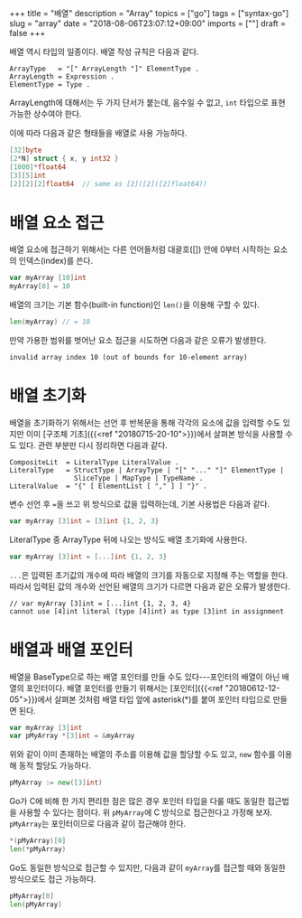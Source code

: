 +++
title = "배열"
description = "Array"
topics = ["go"]
tags = ["syntax-go"]
slug = "array"
date = "2018-08-06T23:07:12+09:00"
imports = [""]
draft = false
+++

배열 역시 타입의 일종이다. 배열 작성 규칙은 다음과 같다.

```
ArrayType   = "[" ArrayLength "]" ElementType .
ArrayLength = Expression .
ElementType = Type .
```

ArrayLength에 대해서는 두 가지 단서가 붙는데, 음수일 수 없고, `int` 타입으로 표현 가능한 상수여야 한다.

이에 따라 다음과 같은 형태들을 배열로 사용 가능하다.

```go
[32]byte
[2*N] struct { x, y int32 }
[1000]*float64
[3][5]int
[2][2][2]float64  // same as [2]([2]([2]float64))
```

# 배열 요소 접근

배열 요소에 접근하기 위해서는 다른 언어들처럼 대괄호([]) 안에 0부터 시작하는 요소의 인덱스(index)를 쓴다.

```go
var myArray [10]int
myArray[0] = 10
```

배열의 크기는 기본 함수(built-in function)인 `len()`을 이용해 구할 수 있다.

```go
len(myArray) // = 10
```

만약 가용한 범위를 벗어난 요소 접근을 시도하면 다음과 같은 오류가 발생한다.

```
invalid array index 10 (out of bounds for 10-element array)
```

# 배열 초기화

배열을 초기화하기 위해서는 선언 후 반복문을 통해 각각의 요소에 값을 입력할 수도 있지만 이미 [구조체 기초]({{<ref "20180715-20-10">}})에서 살펴본 방식을 사용할 수도 있다. 관련 부분만 다시 정리하면 다음과 같다.

```
CompositeLit  = LiteralType LiteralValue .
LiteralType   = StructType | ArrayType | "[" "..." "]" ElementType |
                SliceType | MapType | TypeName .
LiteralValue  = "{" [ ElementList [ "," ] ] "}" .
```

변수 선언 후 `=`을 쓰고 위 방식으로 값을 입력하는데, 기본 사용법은 다음과 같다.

```go
var myArray [3]int = [3]int {1, 2, 3}
```

LiteralType 중 ArrayType 뒤에 나오는 방식도 배열 초기화에 사용한다.

```go
var myArray [3]int = [...]int {1, 2, 3}
```

`...`은 입력된 초기값의 개수에 따라 배열의 크기를 자동으로 지정해 주는 역할을 한다. 따라서 입력된 값의 개수와 선언된 배열의 크기가 다르면 다음과 같은 오류가 발생한다.

```
// var myArray [3]int = [...]int {1, 2, 3, 4}
cannot use [4]int literal (type [4]int) as type [3]int in assignment
```

# 배열과 배열 포인터

배열을 BaseType으로 하는 배열 포인터를 만들 수도 있다---포인터의 배열이 아닌 배열의 포인터이다. 배열 포인터를 만들기 위해서는 [포인터]({{<ref "20180612-12-05">}})에서 살펴본 것처럼 배열 타입 앞에 asterisk(*)를 붙여 포인터 타입으로 만들면 된다.

```go
var myArray [3]int
var pMyArray *[3]int = &myArray
```

위와 같이 이미 존재하는 배열의 주소를 이용해 값을 할당할 수도 있고, `new` 함수를 이용해 동적 할당도 가능하다.

```go
pMyArray := new([3]int)
```

Go가 C에 비해 한 가지 편리한 점은 많은 경우 포인터 타입을 다룰 때도 동일한 접근법을 사용할 수 있다는 점이다. 위 `pMyArray`에 C 방식으로 접근한다고 가정해 보자. `pMyArray`는 포인터이므로 다음과 같이 접근해야 한다.

```go
*(pMyArray)[0]
len(*pMyArray)
```

Go도 동일한 방식으로 접근할 수 있지만, 다음과 같이 `myArray`를 접근할 때와 동일한 방식으로도 접근 가능하다.

```go
pMyArray[0]
len(pMyArray)
```

